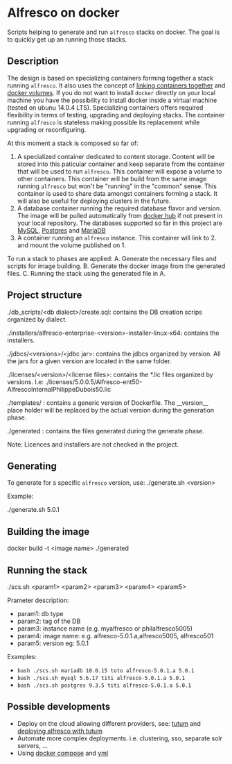 # Alfresco on docker


Scripts helping to generate and run `alfresco` stacks on docker. The goal is to quickly get up an running those stacks.

## Description


The design is based on specializing containers forming together a stack running `alfresco`. It also uses the concept of [linking containers together](https://docs.docker.com/userguide/dockerlinks/) and [docker volumes](https://docs.docker.com/userguide/dockervolumes/).
If you do not want to install `docker` directly on your local machine you have the possibility to install docker inside a virtual machine (tested on ubunu 14.0.4 LTS). Specializing containers offers required flexibility in terms of testing, upgrading and deploying stacks. The container running `alfresco` is stateless making possible its replacement while upgrading or reconfiguring.

At this moment a stack is composed so far of:

   1. A specialized container dedicated to content storage. Content will be stored into this paticular container and keep separate from the container that will be used to run `alfresco`. This container will expose a volume to other containers. This container will be build from the same image running `alfresco` but won't be "running" in the "common" sense. This container is used to share data amongst containers forming a stack. It will also be useful for deploying clusters in the future.
   2. A database container running the required database flavor and version. The image will be pulled automatically from [docker hub](https://registry.hub.docker.com) if not present in your local repository. The databases supported so far in this project are [MySQL](https://registry.hub.docker.com/_/mysql/tags/manage/), [Postgres](https://registry.hub.docker.com/_/postgres/tags/manage/) and [MariaDB](https://registry.hub.docker.com/_/mariadb/tags/manage/)
   3. A container running an `alfresco` instance. This container will link to 2. and mount the volume published on 1. 
   
To run a stack to phases are applied:
  A. Generate the necessary files and scripts for image building.
  B. Generate the docker image from the generated files.
  C. Running the stack using the generated file in A.
 
## Project structure


./db_scripts/&lt;db dialect&gt;/create.sql: contains the DB creation scrips organized by dialect.

./installers/alfresco-enterprise-&lt;version&gt;-installer-linux-x64: contains the installers.

./jdbcs/&lt;versions>/&lt;jdbc jar&gt;: contains the jdbcs organized by version. All the jars for a given version are located in the same folder.

./licenses/&lt;version>/&lt;license files&gt;: contains the *.lic files organized by versions. I.e: ./licenses/5.0.0.5/Alfresco-ent50-AlfrescoInternalPhilippeDubois50.lic

./templates/ : contains a generic version of Dockerfile. The &#95;&#95;version&#95;&#95; place holder will be replaced by the actual version during the generation phase.

./generated : contains the files generated during the generate phase.

Note: Licences and installers are not checked in the project.

## Generating


To generate for s specific `alfresco` version, use: ./generate.sh &lt;version&gt;

Example: 

./generate.sh 5.0.1

## Building the image

docker build -t &lt;image name&gt; ./generated



## Running the stack


./scs.sh &lt;param1> &lt;param2&gt; &lt;param3&gt; &lt;param4&gt; &lt;param5&gt;

Prameter description:

*  param1: db type
*  param2: tag of the DB
*  param3: instance name  (e.g. myalfresco or philalfresco5005)
*  param4: image name: e.g. alfresco-5.0.1.a,alfresco5005, alfresco501
*  param5: version eg: 5.0.1
  
Examples: 

* `bash ./scs.sh mariadb 10.0.15 toto alfresco-5.0.1.a 5.0.1`
* `bash ./scs.sh mysql 5.6.17 titi alfresco-5.0.1.a 5.0.1`
* `bash ./scs.sh postgres 9.3.5 titi alfresco-5.0.1.a 5.0.1`

## Possible developments


* Deploy on the cloud allowing different providers, see: [tutum](https://www.tutum.co/) and [deploying alfresco with tutum](https://registry.hub.docker.com/u/pdubois/docker-alfresco/)
* Automate more complex deployments. i.e. clustering, sso, separate solr servers, ...
* Using [docker compose](https://docs.docker.com/compose/) and [yml](https://tutum.freshdesk.com/support/solutions/articles/5000583471) 

